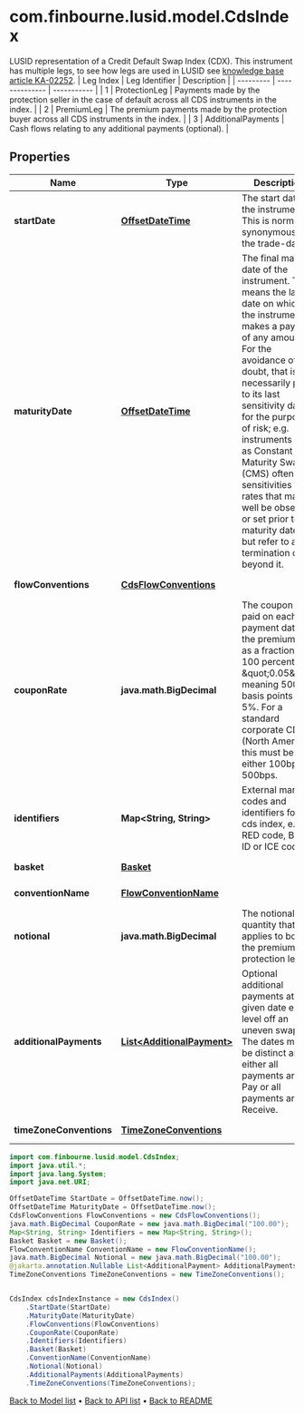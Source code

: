 # com.finbourne.lusid.model.CdsIndex
LUSID representation of a Credit Default Swap Index (CDX).     This instrument has multiple legs, to see how legs are used in LUSID see [knowledge base article KA-02252](https://support.lusid.com/knowledgebase/article/KA-02252).     | Leg Index | Leg Identifier | Description |  | --------- | -------------- | ----------- |  | 1 | ProtectionLeg | Payments made by the protection seller in the case of default across all CDS instruments in the index. |  | 2 | PremiumLeg | The premium payments made by the protection buyer across all CDS instruments in the index. |  | 3 | AdditionalPayments | Cash flows relating to any additional payments (optional). |

## Properties

Name | Type | Description | Notes
------------ | ------------- | ------------- | -------------
**startDate** | [**OffsetDateTime**](OffsetDateTime.md) | The start date of the instrument. This is normally synonymous with the trade-date. | [default to OffsetDateTime]
**maturityDate** | [**OffsetDateTime**](OffsetDateTime.md) | The final maturity date of the instrument. This means the last date on which the instruments makes a payment of any amount.  For the avoidance of doubt, that is not necessarily prior to its last sensitivity date for the purposes of risk; e.g. instruments such as  Constant Maturity Swaps (CMS) often have sensitivities to rates that may well be observed or set prior to the maturity date, but refer to a termination date beyond it. | [default to OffsetDateTime]
**flowConventions** | [**CdsFlowConventions**](CdsFlowConventions.md) |  | [optional] [default to CdsFlowConventions]
**couponRate** | **java.math.BigDecimal** | The coupon rate paid on each payment date of the premium leg as a fraction of 100 percent, e.g. \&quot;0.05\&quot; meaning 500 basis points or 5%.  For a standard corporate CDS (North American) this must be either 100bps or 500bps. | [default to java.math.BigDecimal]
**identifiers** | **Map&lt;String, String&gt;** | External market codes and identifiers for the cds index, e.g. a RED code, BBG ID or ICE code. | [default to Map<String, String>]
**basket** | [**Basket**](Basket.md) |  | [optional] [default to Basket]
**conventionName** | [**FlowConventionName**](FlowConventionName.md) |  | [optional] [default to FlowConventionName]
**notional** | **java.math.BigDecimal** | The notional quantity that applies to both the premium and protection legs. | [default to java.math.BigDecimal]
**additionalPayments** | [**List&lt;AdditionalPayment&gt;**](AdditionalPayment.md) | Optional additional payments at a given date e.g. to level off an uneven swap.  The dates must be distinct and either all payments are Pay or all payments are Receive. | [optional] [default to List<AdditionalPayment>]
**timeZoneConventions** | [**TimeZoneConventions**](TimeZoneConventions.md) |  | [optional] [default to TimeZoneConventions]

```java
import com.finbourne.lusid.model.CdsIndex;
import java.util.*;
import java.lang.System;
import java.net.URI;

OffsetDateTime StartDate = OffsetDateTime.now();
OffsetDateTime MaturityDate = OffsetDateTime.now();
CdsFlowConventions FlowConventions = new CdsFlowConventions();
java.math.BigDecimal CouponRate = new java.math.BigDecimal("100.00");
Map<String, String> Identifiers = new Map<String, String>();
Basket Basket = new Basket();
FlowConventionName ConventionName = new FlowConventionName();
java.math.BigDecimal Notional = new java.math.BigDecimal("100.00");
@jakarta.annotation.Nullable List<AdditionalPayment> AdditionalPayments = new List<AdditionalPayment>();
TimeZoneConventions TimeZoneConventions = new TimeZoneConventions();


CdsIndex cdsIndexInstance = new CdsIndex()
    .StartDate(StartDate)
    .MaturityDate(MaturityDate)
    .FlowConventions(FlowConventions)
    .CouponRate(CouponRate)
    .Identifiers(Identifiers)
    .Basket(Basket)
    .ConventionName(ConventionName)
    .Notional(Notional)
    .AdditionalPayments(AdditionalPayments)
    .TimeZoneConventions(TimeZoneConventions);
```


[Back to Model list](../README.md#documentation-for-models) &#8226; [Back to API list](../README.md#documentation-for-api-endpoints) &#8226; [Back to README](../README.md)
